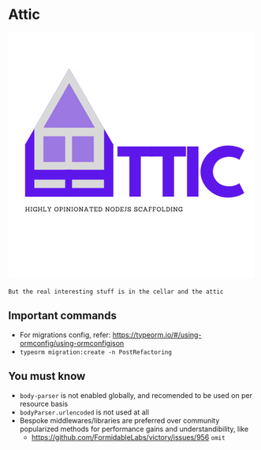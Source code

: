 # Attic

<img src="./attic-logo.png" alt="attic-logo" />

`But the real interesting stuff is in the cellar and the attic`

## Important commands
- For migrations config, refer: https://typeorm.io/#/using-ormconfig/using-ormconfigjson
- `typeorm migration:create -n PostRefactoring`




## You must know
- `body-parser` is not enabled globally, and recomended to be used on per resource basis
- `bodyParser.urlencoded` is not used at all
- Bespoke middlewares/libraries are preferred over community popularized methods for performance gains and understandibility,
  like
  - https://github.com/FormidableLabs/victory/issues/956 `omit`